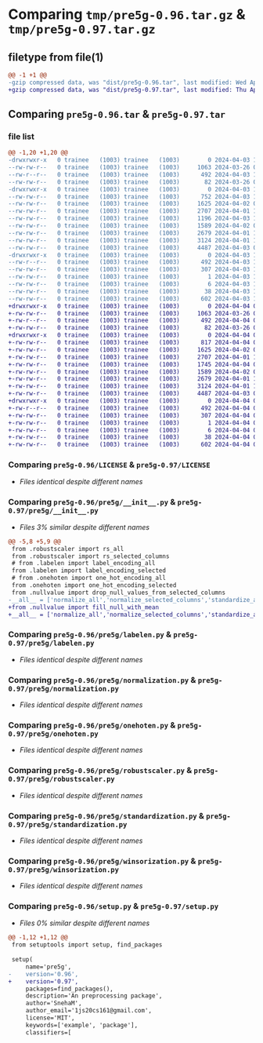 # Comparing `tmp/pre5g-0.96.tar.gz` & `tmp/pre5g-0.97.tar.gz`

## filetype from file(1)

```diff
@@ -1 +1 @@
-gzip compressed data, was "dist/pre5g-0.96.tar", last modified: Wed Apr  3 10:27:11 2024, max compression
+gzip compressed data, was "dist/pre5g-0.97.tar", last modified: Thu Apr  4 03:42:26 2024, max compression
```

## Comparing `pre5g-0.96.tar` & `pre5g-0.97.tar`

### file list

```diff
@@ -1,20 +1,20 @@
-drwxrwxr-x   0 trainee   (1003) trainee   (1003)        0 2024-04-03 10:27:11.656141 pre5g-0.96/
--rw-rw-r--   0 trainee   (1003) trainee   (1003)     1063 2024-03-26 07:38:31.000000 pre5g-0.96/LICENSE
--rw-r--r--   0 trainee   (1003) trainee   (1003)      492 2024-04-03 10:27:11.655141 pre5g-0.96/PKG-INFO
--rw-rw-r--   0 trainee   (1003) trainee   (1003)       82 2024-03-26 07:39:06.000000 pre5g-0.96/README.md
-drwxrwxr-x   0 trainee   (1003) trainee   (1003)        0 2024-04-03 10:27:11.653141 pre5g-0.96/pre5g/
--rw-rw-r--   0 trainee   (1003) trainee   (1003)      752 2024-04-03 10:26:39.000000 pre5g-0.96/pre5g/__init__.py
--rw-rw-r--   0 trainee   (1003) trainee   (1003)     1625 2024-04-02 05:38:57.000000 pre5g-0.96/pre5g/labelen.py
--rw-rw-r--   0 trainee   (1003) trainee   (1003)     2707 2024-04-01 11:33:46.000000 pre5g-0.96/pre5g/normalization.py
--rw-rw-r--   0 trainee   (1003) trainee   (1003)     1196 2024-04-03 10:26:05.000000 pre5g-0.96/pre5g/nullvalue.py
--rw-rw-r--   0 trainee   (1003) trainee   (1003)     1589 2024-04-02 05:34:03.000000 pre5g-0.96/pre5g/onehoten.py
--rw-rw-r--   0 trainee   (1003) trainee   (1003)     2679 2024-04-01 11:29:12.000000 pre5g-0.96/pre5g/robustscaler.py
--rw-rw-r--   0 trainee   (1003) trainee   (1003)     3124 2024-04-01 11:39:06.000000 pre5g-0.96/pre5g/standardization.py
--rw-rw-r--   0 trainee   (1003) trainee   (1003)     4487 2024-04-03 05:36:40.000000 pre5g-0.96/pre5g/winsorization.py
-drwxrwxr-x   0 trainee   (1003) trainee   (1003)        0 2024-04-03 10:27:11.655141 pre5g-0.96/pre5g.egg-info/
--rw-r--r--   0 trainee   (1003) trainee   (1003)      492 2024-04-03 10:27:11.000000 pre5g-0.96/pre5g.egg-info/PKG-INFO
--rw-rw-r--   0 trainee   (1003) trainee   (1003)      307 2024-04-03 10:27:11.000000 pre5g-0.96/pre5g.egg-info/SOURCES.txt
--rw-rw-r--   0 trainee   (1003) trainee   (1003)        1 2024-04-03 10:27:11.000000 pre5g-0.96/pre5g.egg-info/dependency_links.txt
--rw-rw-r--   0 trainee   (1003) trainee   (1003)        6 2024-04-03 10:27:11.000000 pre5g-0.96/pre5g.egg-info/top_level.txt
--rw-rw-r--   0 trainee   (1003) trainee   (1003)       38 2024-04-03 10:27:11.656141 pre5g-0.96/setup.cfg
--rw-rw-r--   0 trainee   (1003) trainee   (1003)      602 2024-04-03 10:26:43.000000 pre5g-0.96/setup.py
+drwxrwxr-x   0 trainee   (1003) trainee   (1003)        0 2024-04-04 03:42:26.885686 pre5g-0.97/
+-rw-rw-r--   0 trainee   (1003) trainee   (1003)     1063 2024-03-26 07:38:31.000000 pre5g-0.97/LICENSE
+-rw-r--r--   0 trainee   (1003) trainee   (1003)      492 2024-04-04 03:42:26.885686 pre5g-0.97/PKG-INFO
+-rw-rw-r--   0 trainee   (1003) trainee   (1003)       82 2024-03-26 07:39:06.000000 pre5g-0.97/README.md
+drwxrwxr-x   0 trainee   (1003) trainee   (1003)        0 2024-04-04 03:42:26.879686 pre5g-0.97/pre5g/
+-rw-rw-r--   0 trainee   (1003) trainee   (1003)      817 2024-04-04 03:42:18.000000 pre5g-0.97/pre5g/__init__.py
+-rw-rw-r--   0 trainee   (1003) trainee   (1003)     1625 2024-04-02 05:38:57.000000 pre5g-0.97/pre5g/labelen.py
+-rw-rw-r--   0 trainee   (1003) trainee   (1003)     2707 2024-04-01 11:33:46.000000 pre5g-0.97/pre5g/normalization.py
+-rw-rw-r--   0 trainee   (1003) trainee   (1003)     1745 2024-04-04 03:41:14.000000 pre5g-0.97/pre5g/nullvalue.py
+-rw-rw-r--   0 trainee   (1003) trainee   (1003)     1589 2024-04-02 05:34:03.000000 pre5g-0.97/pre5g/onehoten.py
+-rw-rw-r--   0 trainee   (1003) trainee   (1003)     2679 2024-04-01 11:29:12.000000 pre5g-0.97/pre5g/robustscaler.py
+-rw-rw-r--   0 trainee   (1003) trainee   (1003)     3124 2024-04-01 11:39:06.000000 pre5g-0.97/pre5g/standardization.py
+-rw-rw-r--   0 trainee   (1003) trainee   (1003)     4487 2024-04-03 05:36:40.000000 pre5g-0.97/pre5g/winsorization.py
+drwxrwxr-x   0 trainee   (1003) trainee   (1003)        0 2024-04-04 03:42:26.884686 pre5g-0.97/pre5g.egg-info/
+-rw-r--r--   0 trainee   (1003) trainee   (1003)      492 2024-04-04 03:42:26.000000 pre5g-0.97/pre5g.egg-info/PKG-INFO
+-rw-rw-r--   0 trainee   (1003) trainee   (1003)      307 2024-04-04 03:42:26.000000 pre5g-0.97/pre5g.egg-info/SOURCES.txt
+-rw-rw-r--   0 trainee   (1003) trainee   (1003)        1 2024-04-04 03:42:26.000000 pre5g-0.97/pre5g.egg-info/dependency_links.txt
+-rw-rw-r--   0 trainee   (1003) trainee   (1003)        6 2024-04-04 03:42:26.000000 pre5g-0.97/pre5g.egg-info/top_level.txt
+-rw-rw-r--   0 trainee   (1003) trainee   (1003)       38 2024-04-04 03:42:26.885686 pre5g-0.97/setup.cfg
+-rw-rw-r--   0 trainee   (1003) trainee   (1003)      602 2024-04-04 03:41:32.000000 pre5g-0.97/setup.py
```

### Comparing `pre5g-0.96/LICENSE` & `pre5g-0.97/LICENSE`

 * *Files identical despite different names*

### Comparing `pre5g-0.96/pre5g/__init__.py` & `pre5g-0.97/pre5g/__init__.py`

 * *Files 3% similar despite different names*

```diff
@@ -5,8 +5,9 @@
 from .robustscaler import rs_all
 from .robustscaler import rs_selected_columns
 # from .labelen import label_encoding_all
 from .labelen import label_encoding_selected
 # from .onehoten import one_hot_encoding_all
 from .onehoten import one_hot_encoding_selected
 from .nullvalue import drop_null_values_from_selected_columns
-__all__ = ['normalize_all','normalize_selected_columns','standardize_all','standardize_selected_columns','rs_all','rs_selected_columns','label_encoding_selected','one_hot_encoding_selected','drop_null_values_from_selected_columns']
+from .nullvalue import fill_null_with_mean
+__all__ = ['normalize_all','normalize_selected_columns','standardize_all','standardize_selected_columns','rs_all','rs_selected_columns','label_encoding_selected','one_hot_encoding_selected','drop_null_values_from_selected_columns','fill_null_with_mean']
```

### Comparing `pre5g-0.96/pre5g/labelen.py` & `pre5g-0.97/pre5g/labelen.py`

 * *Files identical despite different names*

### Comparing `pre5g-0.96/pre5g/normalization.py` & `pre5g-0.97/pre5g/normalization.py`

 * *Files identical despite different names*

### Comparing `pre5g-0.96/pre5g/onehoten.py` & `pre5g-0.97/pre5g/onehoten.py`

 * *Files identical despite different names*

### Comparing `pre5g-0.96/pre5g/robustscaler.py` & `pre5g-0.97/pre5g/robustscaler.py`

 * *Files identical despite different names*

### Comparing `pre5g-0.96/pre5g/standardization.py` & `pre5g-0.97/pre5g/standardization.py`

 * *Files identical despite different names*

### Comparing `pre5g-0.96/pre5g/winsorization.py` & `pre5g-0.97/pre5g/winsorization.py`

 * *Files identical despite different names*

### Comparing `pre5g-0.96/setup.py` & `pre5g-0.97/setup.py`

 * *Files 0% similar despite different names*

```diff
@@ -1,12 +1,12 @@
 from setuptools import setup, find_packages
 
 setup(
     name='pre5g',
-    version='0.96',
+    version='0.97',
     packages=find_packages(),
     description='An preprocessing package',
     author='SnehaM',
     author_email='1js20cs161@gmail.com',
     license='MIT',
     keywords=['example', 'package'],
     classifiers=[
```

